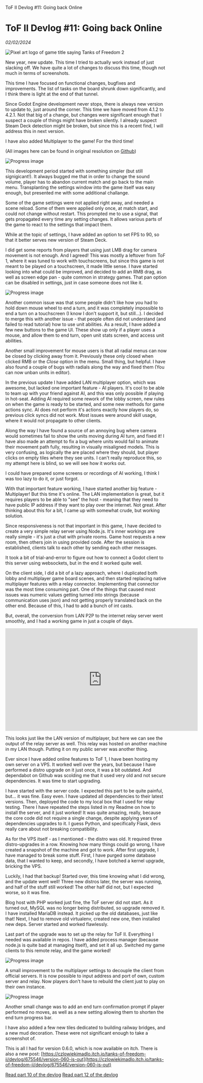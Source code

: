 ToF II Devlog #11: Going back Online

# ToF II Devlog #11: Going back Online
*02/02/2024*

![Pixel art logo of game title saying Tanks of Freedom 2](/assets/images/articles/tof-devlog-11/tof2_logo_600.png "Game title logo")

New year, new update. This time I tried to actually work instead of just slacking off. We have quite a lot of changes to discuss this time, though not much in terms of screenshots.

This time I have focused on functional changes, bugfixes and improvements. The list of tasks on the board shrunk down significantly, and I think there is light at the end of that tunnel.

Since Godot Engine development never stops, there is always new version to update to, just around the corner. This time we have moved from 4.1.2 to 4.2.1. Not that big of a change, but changes were significant enough that I suspect a couple of things might have broken silently. I already suspect Steam Deck detection might be broken, but since this is a recent find, I will address this in next version.

I have also added Multiplayer to the game! For the third time!

(All images here can be found in original resolution on [Github](https://github.com/P1X-in/Tanks-of-Freedom-3-D/tree/master/docs/devlog))

![Progress image](/assets/images/articles/tof-devlog-11/progress_205.png "Progress image")

This development period started with something simpler (but still signigicant!). It always bugged me that in order to change the sound volume, player has to abandon current match and go back to the main menu. Transplanting the settings window into the game itself was easy enough, but presented me with some additional challange.

Some of the game settings were not applied right away, and needed a scene reload. Some of them were applied only once, at match start, and could not change without restart. This prompted me to use a signal, that gets propagated every time any setting changes. It allows various parts of the game to react to the settings that impact them.

While at the topic of settings, I have added an option to set FPS to 90, so that it better serves new version of Steam Deck.

I did get some reports from players that using just LMB drag for camera movement is not enough. And I agreed! This was mostly a leftover from ToF 1, where it was tuned to work with touchscreens, but since this game is not meant to be played on a touchscreen, it made little sense. I have started looking into what could be improved, and decided to add an RMB drag, as well as screen edge pan - quite common in strategy games. That pan option can be disabled in settings, just in case someone does not like it.

![Progress image](/assets/images/articles/tof-devlog-11/progress_206.png "Progress image")

Another common issue was that some people didn't like how you had to hold down mouse wheel to end a turn, and it was completely impossible to end a turn on a touchscreen (I know I don't support it, but still...). I decided to merge this with another issue - that people often did not understand (and failed to read tutorial) how to use unit abilities. As a result, I have added a few new buttons to the game UI. These show up only if a player uses a mouse, and allow them to end turn, open unit stats screen, and access unit abilities.

Another small improvement for mouse users is that all radial menus can now be closed by clicking away from it. Previously these only closed when clicked RMB or the *Close* option in the menu. Small thing, but helpful. I have also found a couple of bugs with radials along the way and fixed them (You can now unban units in editor).

In the previous update I have added LAN multiplayer option, which was awesome, but lacked one important feature - AI players. It's cool to be able to team up with your friend against AI, and this was only possible if playing in hot-seat. Adding AI required some rework of the lobby screen, new rules on when the game is ready to be started, and some new methods for game actions sync. AI does not perform it's actions exactly how players do, so previous click syncs did not work. Most issues were around skill usage, where it would not propagate to other clients.

Along the way I have found a source of an annoying bug where camera would sometimes fail to show the units moving during AI turn, and fixed it! I have also made an attempt to fix a bug where units would fail to animate their movement path fully, resulting in visually misaligned models. This is very confusing, as logically the are placed where they should, but player clicks on empty tiles where they see units. I can't really reproduce this, so my attempt here is blind, so we will see how it works out.

I could have prepared some screens or recordings of AI working, I think I was too lazy to do it, or just forgot.

With that important feature working, I have started another big feature - Multiplayer! But this time it's online. The LAN implementation is great, but it requires players to be able to "see" the host - meaning that they need to have public IP address if they want to play over the internet. Not great. After thinking about this for a bit, I came up with somewhat crude, but working solution.

Since responsiveness is not that important in this game, I have decided to create a very simple relay server using Node.js. It's inner workings are really simple - it's just a chat with private rooms. Game host requests a new room, then others join in using provided code. After the session is established, clients talk to each other by sending each other messages.

It took a bit of trial-and-error to figure out how to connect a Godot client to this server using websockets, but in the end it worked quite well.

On the client side, I did a bit of a lazy approach, where I duplicated both lobby and multiplayer game board scenes, and then started replacing native multiplayer features with a relay connector. Implementing that connector was the most time consuming part. One of the things that caused most issues was numeric values getting turned into strings (because communication uses json) and not getting properly translated back on the other end. Because of this, I had to add a bunch of int casts.

But, overall, the conversion from LAN P2P to the internet relay server went smoothly, and I had a working game in just a couple of days.

<iframe width="600" height="320" src="https://www.youtube.com/embed/3OtmunqY4KM" frameborder="0" allow="autoplay; encrypted-media" allowfullscreen>
</iframe>

This looks just like the LAN version of multiplayer, but here we can see the output of the relay server as well. This relay was hosted on another machine in my LAN though. Putting it on my public server was another thing.

Ever since I have added online features to ToF 1, I have been hosting my own server on a VPS. It worked well over the years, but because I have performed a distro upgrade on it just once, it was a bit outdated. And dependabot on Github was scolding me that it used very old and not secure dependencies. It was time to start upgrading.

I have started with the server code. I expected this part to be quite painful, but... it was fine. Easy even. I have updated all dependencies to their latest versions. Then, deployed the code to my local box that I used for relay testing. There I have repeated the steps listed in my Readme on how to install the server, and it just worked! It was quite amazing, really, because the core code did not require a single change, despite applying years of dependencies upgrades to it. I guess Python, and specifically Flask, devs really care about not breaking compatibility.

As for the VPS itself - as I mentioned - the distro was old. It required three distro-upgrades in a row. Knowing how many things could go wrong, I have created a snapshot of the machine and got to work. After first upgrade, I have managed to break some stuff. First, I have purged some database data, that I wanted to keep, and secondly, I have botched a kernel upgrade, bricking the VPS.

Luckily, I had that backup! Started over, this time knowing what I did wrong, and the update went well! Three new distros later, the server was running, and half of the stuff still worked! The other half did not, but I expected worse, so it was fine.

Blog host with PHP worked just fine, the ToF server did not start. As it turned out, MySQL was no longer being distributed, so upgrade removed it. I have installed MariaDB instead. It picked up the old databases, just like that! Next, I had to remove old virtualenv, created new one, then installed new deps. Server started and worked flawlessly.

Last part of the upgrade was to set up the relay for ToF II. Everything I needed was available in repos. I have added process manager (because node.js is quite bad at managing itself), and set it all up. Switched my game clients to this remote relay, and the game worked!

![Progress image](/assets/images/articles/tof-devlog-11/progress_208.png "Progress image")

A small improvement to the multiplayer settings to decouple the client from official servers. It is now possible to input address and port of own, custom server and relay. Now players don't have to rebuild the client just to play on their own instance.

![Progress image](/assets/images/articles/tof-devlog-11/progress_209.png "Progress image")

Another small change was to add an end turn confirmation prompt if player performed no moves, as well as a new setting allowing them to shorten the end turn progress bar.

I have also added a few new tiles dedicated to building railway bridges, and a new mud decoration. These were not significant enough to take a screenshot of.

This is all I had for version 0.6.0, which is now available on itch. There is also a new post: [https://czlowiekimadlo.itch.io/tanks-of-freedom-ii/devlog/675546/version-060-is-out](https://czlowiekimadlo.itch.io/tanks-of-freedom-ii/devlog/675546/version-060-is-out)

[Read part 10 of the devlog](/tof-devlog-10)
[Read part 12 of the devlog](/tof-devlog-12)
